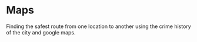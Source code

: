 # Maps
Finding the safest route from one location to another using the crime history of the city and google maps.
